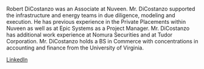 Robert DiCostanzo was an Associate at Nuveen. Mr. DiCostanzo supported the infrastructure and energy teams in due diligence, modeling and execution. He has previous experience in the Private Placements within Nuveen as well as at Epic Systems as a Project Manager. Mr. DiCostanzo has additional work experience at Nomura Securities and at Tudor Corporation. Mr. DiCostanzo holds a BS in Commerce with concentrations in accounting and finance from the University of Virginia.

[LinkedIn](https://www.linkedin.com/in/robert-dicostanzo-cfa-238bb61a/)
